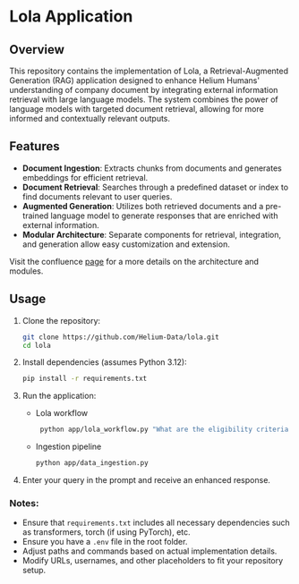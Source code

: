 # Lola Application

## Overview

This repository contains the implementation of Lola, a Retrieval-Augmented Generation (RAG) application designed to enhance Helium Humans' understanding of company document by integrating external information retrieval with large language models. The system combines the power of language models with targeted document retrieval, allowing for more informed and contextually relevant outputs.

## Features

- **Document Ingestion**: Extracts chunks from documents and generates embeddings for efficient retrieval.
- **Document Retrieval**: Searches through a predefined dataset or index to find documents relevant to user queries.
- **Augmented Generation**: Utilizes both retrieved documents and a pre-trained language model to generate responses that are enriched with external information.
- **Modular Architecture**: Separate components for retrieval, integration, and generation allow easy customization and extension.

Visit the confluence [page](https://heliumhealth.atlassian.net/wiki/spaces/HDP/pages/2485616662/Lola+RAG+Architecture) for a more details on the architecture and modules.

## Usage

1. Clone the repository:
   ```bash
   git clone https://github.com/Helium-Data/lola.git
   cd lola
   ```

2. Install dependencies (assumes Python 3.12):
   ```bash
   pip install -r requirements.txt
   ```

3. Run the application:
   -  Lola workflow
      ```bash
       python app/lola_workflow.py "What are the eligibility criteria for transport allowance?"
      ```
   - Ingestion pipeline
     ```bash
     python app/data_ingestion.py
     ```

4. Enter your query in the prompt and receive an enhanced response.


### Notes:

- Ensure that `requirements.txt` includes all necessary dependencies such as transformers, torch (if using PyTorch), etc.
- Ensure you have a `.env` file in the root folder.
- Adjust paths and commands based on actual implementation details.
- Modify URLs, usernames, and other placeholders to fit your repository setup.